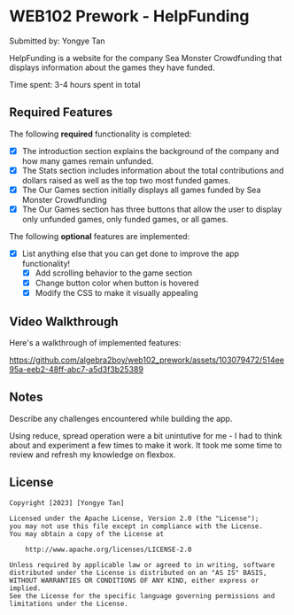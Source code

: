 # WEB102 Prework - HelpFunding

Submitted by: Yongye Tan

HelpFunding is a website for the company Sea Monster Crowdfunding that displays information about the games they have funded.

Time spent: 3-4 hours spent in total

## Required Features

The following **required** functionality is completed:

* [x] The introduction section explains the background of the company and how many games remain unfunded.
* [x] The Stats section includes information about the total contributions and dollars raised as well as the top two most funded games.
* [x] The Our Games section initially displays all games funded by Sea Monster Crowdfunding
* [x] The Our Games section has three buttons that allow the user to display only unfunded games, only funded games, or all games.

The following **optional** features are implemented:

* [x] List anything else that you can get done to improve the app functionality!
    * [x] Add scrolling behavior to the game section
    * [x] Change button color when button is hovered
    * [x] Modify the CSS to make it visually appealing

## Video Walkthrough

Here's a walkthrough of implemented features:


https://github.com/algebra2boy/web102_prework/assets/103079472/514ee95a-eeb2-48ff-abc7-a5d3f3b25389



## Notes

Describe any challenges encountered while building the app.

Using reduce, spread operation were a bit unintutive for me - I had to think about and experiment a few times to make it work. It took me some time to review and refresh my knowledge on flexbox.

## License

    Copyright [2023] [Yongye Tan]

    Licensed under the Apache License, Version 2.0 (the "License");
    you may not use this file except in compliance with the License.
    You may obtain a copy of the License at

        http://www.apache.org/licenses/LICENSE-2.0

    Unless required by applicable law or agreed to in writing, software
    distributed under the License is distributed on an "AS IS" BASIS,
    WITHOUT WARRANTIES OR CONDITIONS OF ANY KIND, either express or implied.
    See the License for the specific language governing permissions and
    limitations under the License.
